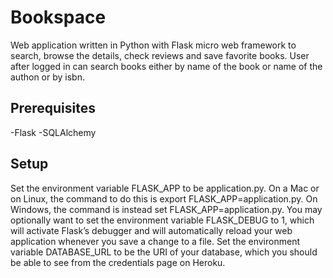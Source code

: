 # Bookspace
Web application written in Python with Flask micro web framework to search, browse the details, check reviews and save favorite books. User after logged in can search books either by name of the book or name of the authon or by isbn.

## Prerequisites
-Flask
-SQLAlchemy

## Setup
Set the environment variable FLASK_APP to be application.py. On a Mac or on Linux, the command to do this is export FLASK_APP=application.py. On Windows, the command is instead set FLASK_APP=application.py. You may optionally want to set the environment variable FLASK_DEBUG to 1, which will activate Flask’s debugger and will automatically reload your web application whenever you save a change to a file.
Set the environment variable DATABASE_URL to be the URI of your database, which you should be able to see from the credentials page on Heroku.
